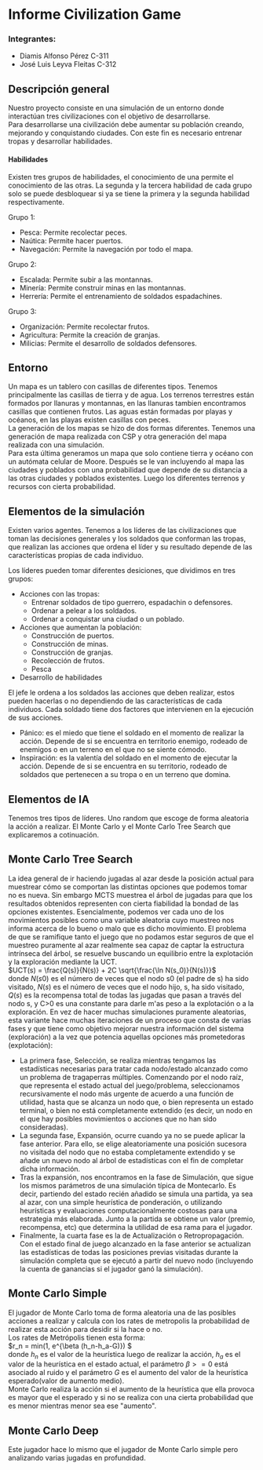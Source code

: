 # Informe Civilization Game

### Integrantes:
* Diamis Alfonso Pérez   C-311
* José Luis Leyva Fleitas C-312

## Descripción general
Nuestro proyecto consiste en una simulación de un entorno donde interactúan tres civilizaciones con el objetivo de desarrollarse.  
Para desarrollarse una civilización debe  aumentar su población creando, mejorando y conquistando ciudades. Con este fin es necesario entrenar tropas y desarrollar habilidades. 

#### Habilidades
Existen tres grupos de habilidades, el conocimiento de una permite el conocimiento de las otras. La segunda y la tercera habilidad de cada grupo solo se puede desbloquear si ya se tiene la primera y la segunda habilidad respectivamente.

Grupo 1:
* Pesca: Permite recolectar peces.
* Naútica: Permite hacer puertos.
* Navegación: Permite la navegación por todo el mapa.  

Grupo 2:
* Escalada: Permite subir a las montannas.
* Minería: Permite construir minas en las montannas.
* Herrería: Permite el entrenamiento de soldados espadachines.

Grupo 3:
* Organización: Permite recolectar frutos.
* Agricultura: Permite la creación de granjas.
* Milicias: Permite el desarrollo de soldados defensores.


## Entorno
Un mapa es un tablero con casillas de diferentes tipos. Tenemos principalmente las casillas de tierra y de agua. Los terrenos terrestres están formados por llanuras y montannas, en las llanuras tambien encontramos casillas que contienen frutos. Las aguas están formadas por playas y océanos, en las playas existen casillas con peces.  
La generación de los mapas se hizo de dos formas diferentes. Tenemos una generación de mapa realizada con CSP y otra generación del mapa realizada con una simulación.  
Para esta última generamos un mapa que solo contiene tierra y océano con un autómata celular de Moore. Después se le van incluyendo al mapa las ciudades y poblados con una probabilidad que depende de su distancia a las otras ciudades y poblados existentes. Luego los diferentes terrenos y recursos con cierta probabilidad.

## Elementos de la simulación
Existen varios agentes. Tenemos a los líderes de las civilizaciones que toman las decisiones generales y los soldados que conforman las tropas, que realizan las acciones que ordena el líder y su resultado depende de las características propias de cada individuo.

Los líderes pueden tomar diferentes desiciones, que dividimos en tres grupos:

* Acciones con las tropas:
    * Entrenar soldados de tipo guerrero, espadachin o defensores.
    * Ordenar a pelear a los soldados.
    * Ordenar a conquistar una ciudad o un poblado. 
* Acciones que aumentan la población:
    * Construcción de puertos.
    * Construcción de minas.
    * Construcción de granjas.
    * Recolección de frutos.
    * Pesca
* Desarrollo de habilidades

El jefe le ordena a los soldados las acciones que deben realizar, estos pueden hacerlas o no dependiendo de las características de cada individuos. Cada soldado tiene dos factores que intervienen en la ejecución de sus acciones.
* Pánico: es el miedo que tiene el soldado en el momento de realizar la acción. Depende de si se encuentra en territorio enemigo, rodeado de enemigos o en un terreno en el que no se siente cómodo.
* Inspiración: es la valentía del soldado en el momento de ejecutar la acción. Depende de si se encuentra en su territorio, rodeado de soldados que pertenecen a su tropa o en un terreno que domina.

## Elementos de IA
Tenemos tres tipos de líderes. Uno random que escoge de forma aleatoria la acción a realizar. El Monte Carlo y el Monte Carlo Tree Search que explicaremos a cotinuación.

## Monte Carlo Tree Search
La idea general de ir haciendo jugadas al azar desde la posición actual para muestrear cómo se comportan las distintas opciones que podemos tomar no es nueva. Sin embargo MCTS muestrea el árbol de jugadas para que los resultados obtenidos representen con cierta fiabilidad la bondad de las opciones existentes. Esencialmente, podemos ver cada uno de los movimientos posibles como una variable aleatoria cuyo muestreo nos informa acerca de lo bueno o malo que es dicho movimiento. El problema de que se ramifique tanto el juego que no podamos estar seguros de que el muestreo puramente al azar realmente sea capaz de captar la estructura intrínseca del árbol, se resuelve buscando un equilibrio entre la explotación y la exploración mediante la UCT.  
$UCT(s) = \frac{Q(s)}{N(s)} + 2C \sqrt{\frac{\ln N(s_0)}{N(s)}}$  
donde $N(s0)$ es el número de veces que el nodo s0 (el padre de s) ha sido visitado, $N(s)$ es el número de veces que el nodo hijo, s, ha sido visitado, $Q(s)$ es la recompensa total de todas las jugadas que pasan a través del nodo s, y C>0 es una constante para darle m'as peso a la explotación o a la exploración.
En vez de hacer muchas simulaciones puramente aleatorias, esta variante hace muchas iteraciones de un proceso que consta de varias fases y que tiene como objetivo mejorar nuestra información del sistema (exploración) a la vez que potencia aquellas opciones más prometedoras (explotación):

* La primera fase, Selección, se realiza mientras tengamos las estadísticas necesarias para tratar cada nodo/estado alcanzado como un problema de tragaperras múltiples. Comenzando por el nodo raíz, que representa el estado actual del juego/problema, seleccionamos recursivamente el nodo más urgente de acuerdo a una función de utilidad, hasta que se alcanza un nodo que, o bien representa un estado terminal, o bien no está completamente extendido (es decir, un nodo en el que hay posibles movimientos o acciones que no han sido consideradas).
* La segunda fase, Expansión, ocurre cuando ya no se puede aplicar la fase anterior. Para ello, se elige aleatoriamente una posición sucesora no visitada del nodo que no estaba completamente extendido y se añade un nuevo nodo al árbol de estadísticas con el fin de completar dicha información.
* Tras la expansión, nos encontramos en la fase de Simulación, que sigue los mismos parámetros de una simulación típica de Montecarlo. Es decir, partiendo del estado recién añadido se simula una partida, ya sea al azar, con una simple heurística de ponderación, o utilizando heurísticas y evaluaciones computacionalmente costosas para una estrategia más elaborada. Junto a la partida se obtiene un valor (premio, recompensa, etc) que determina la utilidad de esa rama para el jugador.
* Finalmente, la cuarta fase es la de Actualización o Retropropagación. Con el estado final de juego alcanzado en la fase anterior se actualizan las estadísticas de todas las posiciones previas visitadas durante la simulación completa que se ejecutó a partir del nuevo nodo (incluyendo la cuenta de ganancias si el jugador ganó la simulación).

## Monte Carlo Simple
El jugador de Monte Carlo toma de forma aleatoria una de las posibles acciones a realizar y calcula con los rates de metropolis la probabilidad de realizar esta acción para desidir si la hace o no.  
Los rates de Metrópolis tienen esta forma:   
 $r_n = min(1, e^{\beta (h_n-h_a-G)}) $  
donde $h_n$ es el valor de la heurística luego de realizar la acción, $h_a$ es el valor de la heurística en el estado actual, el parámetro $\beta >= 0$ está asociado al ruido y el parámetro $G$ es el aumento del valor de la heurística esperado(valor de aumento medio).  
Monte Carlo realiza la acción si el aumento de la heurística que ella provoca es mayor que el esperado y si no se realiza con una cierta probabilidad que es menor mientras menor sea ese "aumento".

## Monte Carlo Deep
Este jugador hace lo mismo que el jugador de Monte Carlo simple pero analizando varias jugadas en profundidad.






